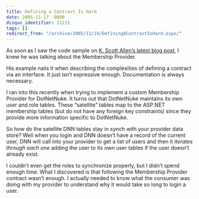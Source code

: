 ```yaml
---
title: Defining a Contract Is Hard
date: 2005-11-17 -0800
disqus_identifier: 11211
tags: []
redirect_from: "/archive/2005/11/16/DefiningAContractIsHard.aspx/"
---
```


As soon as I saw the code sample on [K. Scott Allen’s latest blog
post](http://odetocode.com/Blogs/scott/archive/2005/11/17/2479.aspx), I
knew he was talking about the Membership Provider.

His example nails it when describing the complexities of defining a
contract via an interface. It just isn’t expressive enough.
Documentation is always necessary.

I ran into this recently when trying to implement a custom Membership
Provider for DotNetNuke. It turns out that DotNetNuke maintains its own
user and role tables. These “satellite” tables map to the ASP.NET
membership tables (but do not have any foreign key constraints) since
they provide more information specific to DotNetNuke.

So how do the satellite DNN tables stay in synch with your provider data
store? Well when you login and DNN doesn’t have a record of the current
user, DNN will call into your provider to get a list of users and then
it *iterates through each one* adding the user to its own user tables if
the user doesn’t already exist.

I couldn’t even get the roles to synchronize properly, but I didn’t
spend enough time. What I discovered is that following the Membership
Provider contract wasn’t enough. I actually needed to know what the
consumer was doing with my provider to understand why it would take so
long to login a user.

